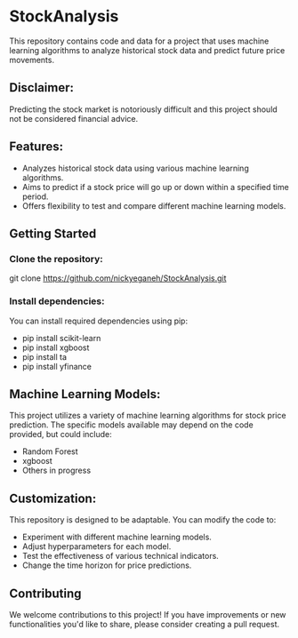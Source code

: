# StockAnalysis
This repository contains code and data for a project that uses machine learning algorithms to analyze historical stock data and predict future price movements.

## Disclaimer: 
Predicting the stock market is notoriously difficult and this project should not be considered financial advice.

## Features:
- Analyzes historical stock data using various machine learning algorithms.
- Aims to predict if a stock price will go up or down within a specified time period.
- Offers flexibility to test and compare different machine learning models.

## Getting Started

### Clone the repository:

git clone https://github.com/nickyeganeh/StockAnalysis.git

### Install dependencies:

You can install required dependencies using pip:
- pip install scikit-learn
- pip install xgboost
- pip install ta
- pip install yfinance


## Machine Learning Models:
This project utilizes a variety of machine learning algorithms for stock price prediction. The specific models available may depend on the code provided, but could include:

- Random Forest
- xgboost
- Others in progress

## Customization:
This repository is designed to be adaptable. You can modify the code to:

- Experiment with different machine learning models.
- Adjust hyperparameters for each model.
- Test the effectiveness of various technical indicators.
- Change the time horizon for price predictions.

## Contributing
We welcome contributions to this project! If you have improvements or new functionalities you'd like to share, please consider creating a pull request.

